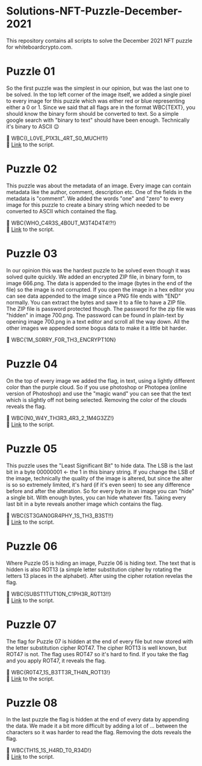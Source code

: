 # Solutions-NFT-Puzzle-December-2021
This repository contains all scripts to solve the December 2021 NFT puzzle for whiteboardcrypto.com.

# Puzzle 01

So the first puzzle was the simplest in our opinion, but was the last one to be solved. In the top left corner of the image itself, we added a single pixel to every image for this puzzle which was either red or blue representing either a 0 or 1. Since we said that all flags are in the format WBC{TEXT}, you should know the binary form should be converted to text. So a simple google search with "binary to text" should have been enough. Technically it's binary to ASCII :wink:

:checkered_flag: WBC{I_L0VE_P1X3L_4RT_S0_MUCH!1!}<br>
:link: [Link](https://github.com/WhiteboardCryptoTeam/Solutions-NFT-Puzzle-December-2021/blob/main/WBC%20-%20Solution%20NFT%20Puzzle01%20December%202021.py) to the script. 

# Puzzle 02

This puzzle was about the metadata of an image. Every image can contain metadata like the author, comment, description etc. One of the fields in the metadata is "comment". We added the words "one" and "zero" to every image for this puzzle to create a binary string which needed to be converted to ASCII which contained the flag.

:checkered_flag: WBC{WHO_C4R3S_4B0UT_M3T4D4T4!?!}<br>
:link: [Link](https://github.com/WhiteboardCryptoTeam/Solutions-NFT-Puzzle-December-2021/blob/main/WBC%20-%20Solution%20NFT%20Puzzle02%20December%202021.py) to the script.

# Puzzle 03

In our opinion this was the hardest puzzle to be solved even though it was solved quite quickly. We added an encrypted ZIP file, in binary form, to image 666.png. The data is appended to the image (bytes in the end of the file) so the image is not corrupted. If you open the image in a hex editor you can see data appended to the image since a PNG file ends with "END" normally. You can extract the bytes and save it to a file to have a ZIP file. The ZIP file is password protected though. The password for the zip file was "hidden" in image 700.png. The password can be found in plain-text by opening image 700.png in a text editor and scroll all the way down. All the other images we appended some bogus data to make it a little bit harder.

:checkered_flag: WBC{1M_S0RRY_F0R_TH3_ENCRYPT10N}

# Puzzle 04

On the top of every image we added the flag, in text, using a lightly different color than the purple cloud. So if you use photoshop or Photopea (online version of Photoshop) and use the "magic wand" you can see that the text which is slightly off not being selected. Removing the color of the clouds reveals the flag.

:checkered_flag: WBC{N0_W4Y_TH3R3_4R3_2_1M4G3ZZ!}<br>
:link: [Link](https://github.com/WhiteboardCryptoTeam/Solutions-NFT-Puzzle-December-2021/blob/main/WBC%20-%20Solution%20NFT%20Puzzle04%20December%202021.py) to the script.

# Puzzle 05

This puzzle uses the "Least Significant Bit" to hide data. The LSB is the last bit in a byte 00000001 <- the 1 in this binary string. If you change the LSB of the image, technically the quality of the image is altered, but since the alter is so so extremely limited, it's hard (if it's even seen) to see any difference before and after the alteration. So for every byte in an image you can "hide" a single bit. With enough bytes, you can hide whatever fits. Taking every last bit in a byte reveals another image which contains the flag.

:checkered_flag: WBC{ST3GAN0GR4PHY_1S_TH3_B3ST!!}<br>
:link: [Link](https://github.com/WhiteboardCryptoTeam/Solutions-NFT-Puzzle-December-2021/blob/main/WBC%20-%20Solution%20NFT%20Puzzle05%20December%202021.py) to the script.

# Puzzle 06

Where Puzzle 05 is hiding an image, Puzzle 06 is hiding text. The text that is hidden is also ROT13 (a simple letter substitution cipher by rotating the letters 13 places in the alphabet). After using the cipher rotation revelas the flag.

:checkered_flag: WBC{SUBST1TUT10N_C1PH3R_R0T13!!}<br>
:link: [Link](https://github.com/WhiteboardCryptoTeam/Solutions-NFT-Puzzle-December-2021/blob/main/WBC%20-%20Solution%20NFT%20Puzzle06%20December%202021.py) to the script.

# Puzzle 07

The flag for Puzzle 07 is hidden at the end of every file but now stored with the letter substitution cipher ROT47. The cipher ROT13 is well known, but ROT47 is not. The flag uses ROT47 so it's hard to find. If you take the flag and you apply ROT47, it reveals the flag.

:checkered_flag: WBC{R0T47_1S_B3TT3R_TH4N_ROT13!}<br>
:link: [Link](https://github.com/WhiteboardCryptoTeam/Solutions-NFT-Puzzle-December-2021/blob/main/WBC%20-%20Solution%20NFT%20Puzzle07%20December%202021.py) to the script.

# Puzzle 08

In the last puzzle the flag is hidden at the end of every data by appending the data. We made it a bit more difficult by adding a lot of ... between the characters so it was harder to read the flag. Removing the dots reveals the flag.

:checkered_flag: WBC{TH1S_1S_H4RD_T0_R34D!}<br>
:link: [Link](https://github.com/WhiteboardCryptoTeam/Solutions-NFT-Puzzle-December-2021/blob/main/WBC%20-%20Solution%20NFT%20Puzzle08%20December%202021.py) to the script.
